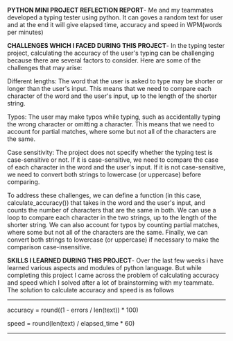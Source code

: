 **PYTHON MINI PROJECT REFLECTION REPORT**- Me and my teammates developed a typing tester using python. It can goves a random text for user and at the end it will give elapsed time, accuracy and speed in WPM(words per minutes)

**CHALLENGES WHICH I FACED DURING THIS PROJECT**- In the typing tester project, calculating the accuracy of the user's typing can be challenging because there are several factors to consider. Here are some of the challenges that may arise:

Different lengths: The word that the user is asked to type may be shorter or longer than the user's input. This means that we need to compare each character of the word and the user's input, up to the length of the shorter string.

Typos: The user may make typos while typing, such as accidentally typing the wrong character or omitting a character. This means that we need to account for partial matches, where some but not all of the characters are the same.

Case sensitivity: The project does not specify whether the typing test is case-sensitive or not. If it is case-sensitive, we need to compare the case of each character in the word and the user's input. If it is not case-sensitive, we need to convert both strings to lowercase (or uppercase) before comparing.

To address these challenges, we can define a function (in this case, calculate_accuracy()) that takes in the word and the user's input, and counts the number of characters that are the same in both. We can use a loop to compare each character in the two strings, up to the length of the shorter string. We can also account for typos by counting partial matches, where some but not all of the characters are the same. Finally, we can convert both strings to lowercase (or uppercase) if necessary to make the comparison case-insensitive.

**SKILLS I LEARNED DURING THIS PROJECT**- Over the last few weeks i have learned various aspects and modules of python language. But while completing this project I came across the problem of calculating accuracy and speed which I solved after a lot of brainstorming with my teammate. The solution to calculate accuracy and speed is as follows

---

accuracy = round((1 - errors / len(text)) * 100)


speed = round(len(text) / elapsed_time * 60)

---
